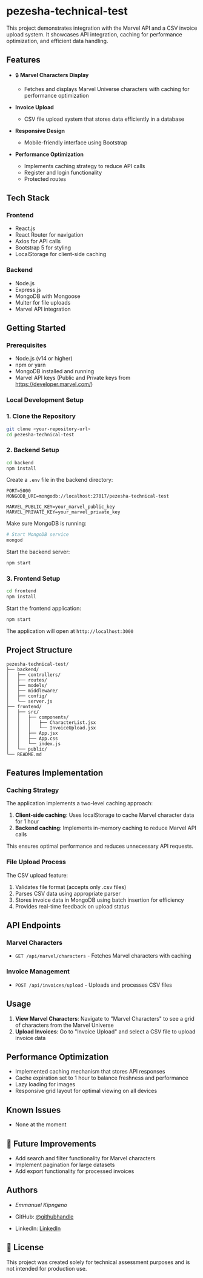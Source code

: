 # pezesha-technical-test

This project demonstrates integration with the Marvel API and a CSV invoice upload system. It showcases API integration, caching for performance optimization, and efficient data handling.

## Features

- 🔒 **Marvel Characters Display**
    - Fetches and displays Marvel Universe characters with caching for performance optimization
  
- **Invoice Upload**

   - CSV file upload system that stores data efficiently in a database

- **Responsive Design**

   -  Mobile-friendly interface using Bootstrap

- **Performance Optimization**

   - Implements caching strategy to reduce API calls
   - Register and login functionality
   - Protected routes


## Tech Stack

### Frontend
- React.js
- React Router for navigation
- Axios for API calls
- Bootstrap 5 for styling
- LocalStorage for client-side caching

### Backend
- Node.js
- Express.js
- MongoDB with Mongoose
- Multer for file uploads
- Marvel API integration


## Getting Started

### Prerequisites


- Node.js (v14 or higher)
- npm or yarn
- MongoDB installed and running
- Marvel API keys (Public and Private keys from https://developer.marvel.com/)

### Local Development Setup

### 1. Clone the Repository
```bash
git clone <your-repository-url>
cd pezesha-technical-test
```

### 2. Backend Setup

```bash
cd backend
npm install
```

Create a `.env` file in the backend directory:
```
PORT=5000
MONGODB_URI=mongodb://localhost:27017/pezesha-technical-test

MARVEL_PUBLIC_KEY=your_marvel_public_key
MARVEL_PRIVATE_KEY=your_marvel_private_key
```

Make sure MongoDB is running:
```bash
# Start MongoDB service
mongod
```

Start the backend server:
```bash
npm start
```

### 3. Frontend Setup

```bash
cd frontend
npm install
```

Start the frontend application:
```bash
npm start
```

The application will open at `http://localhost:3000`

## Project Structure

```
pezesha-technical-test/
├── backend/
│   ├── controllers/
│   ├── routes/
│   ├── models/
│   ├── middleware/
│   ├── config/
│   └── server.js
├── frontend/
│   ├── src/
│   │   ├── components/
│   │   │   ├── CharacterList.jsx
│   │   │   └── InvoiceUpload.jsx
│   │   ├── App.jsx
│   │   ├── App.css
│   │   └── index.js
│   └── public/
└── README.md
```

## Features Implementation

### Caching Strategy
The application implements a two-level caching approach:

1. **Client-side caching**: Uses localStorage to cache Marvel character data for 1 hour
2. **Backend caching**: Implements in-memory caching to reduce Marvel API calls

This ensures optimal performance and reduces unnecessary API requests.

### File Upload Process
The CSV upload feature:
1. Validates file format (accepts only .csv files)
2. Parses CSV data using appropriate parser
3. Stores invoice data in MongoDB using batch insertion for efficiency
4. Provides real-time feedback on upload status

## API Endpoints

### Marvel Characters
- `GET /api/marvel/characters` - Fetches Marvel characters with caching

### Invoice Management
- `POST /api/invoices/upload` - Uploads and processes CSV files

## Usage

1. **View Marvel Characters**: Navigate to "Marvel Characters" to see a grid of characters from the Marvel Universe
2. **Upload Invoices**: Go to "Invoice Upload" and select a CSV file to upload invoice data

## Performance Optimization

- Implemented caching mechanism that stores API responses
- Cache expiration set to 1 hour to balance freshness and performance
- Lazy loading for images
- Responsive grid layout for optimal viewing on all devices

## Known Issues

- None at the moment

## 🔮 Future Improvements  

- Add search and filter functionality for Marvel characters  
- Implement pagination for large datasets  
- Add export functionality for processed invoices  


##  Authors <a name="authors"></a>
- *Emmanuel Kipngeno*

- GitHub: [@githubhandle](https://github.com/kkmanuu)
- LinkedIn: [LinkedIn](https://www.linkedin.com/in/emmanuel-kipngeno/)

## 📄 License

This project was created solely for technical assessment purposes and is not intended for production use.
